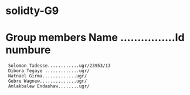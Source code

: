 # solidty-G9
# Group members Name ................Id numbure
     Solomon Tadesse............ugr/23953/13
     Dibora Tegaye .............ugr/
     Natnael Girma.............ugr/
     Gebre Wagnew..............ugr/
     Amlakbalew Endashaw........ugr/
    
